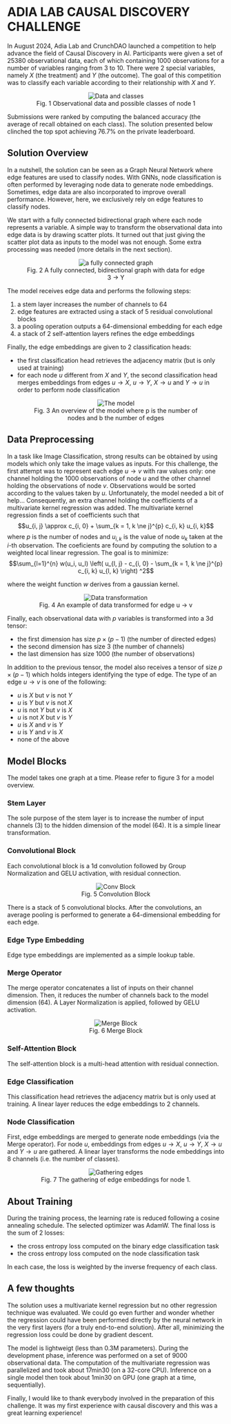# ADIA LAB CAUSAL DISCOVERY CHALLENGE

In August 2024, Adia Lab and CrunchDAO launched a competition to help advance the field of Causal Discovery in AI. Participants were given a set of 25380 observational data, each of which containing 1000 observations for a number of variables ranging from 3 to 10. There were 2 special variables, namely $X$ (the treatment) and $Y$ (the outcome). The goal of this competition was to classify each variable according to their relationship with $X$ and $Y$.

<figure style="text-align: center;">
  <img src="assets/img/classes.png" alt="Data and classes" />
  <figcaption>Fig. 1 Observational data and possible classes of node 1</figcaption>
</figure>

Submissions were ranked by computing the balanced accuracy (the average of recall obtained on each class). The solution presented below clinched the top spot achieving 76.7% on the private leaderboard.

## Solution Overview

In a nutshell, the solution can be seen as a Graph Neural Network where edge features are used to classify nodes. With GNNs, node classification is often performed by leveraging node data to generate node embeddings. Sometimes, edge data are also incorporated to improve overall performance. However, here, we exclusively rely on edge features to classify nodes.

We start with a fully connected bidirectional graph where each node represents a variable. A simple way to transform the observational data into edge data is by drawing scatter plots. It turned out that just giving the scatter plot data as inputs to the model was not enough. Some extra processing was needed (more details in the next section).

<figure style="text-align: center;">
  <img src="assets/img/directed.png" alt="a fully connected graph" />
  <figcaption>Fig. 2 A fully connected, bidirectional graph with data for edge 3 &#8594; Y</figcaption>
</figure>

The model receives edge data and performs the following steps:

1. a stem layer increases the number of channels to 64
2. edge features are extracted using a stack of 5 residual convolutional blocks
3. a pooling operation outputs a 64-dimensional embedding for each edge
4. a stack of 2 self-attention layers refines the edge embeddings

Finally, the edge embeddings are given to 2 classification heads:

- the first classification head retrieves the adjacency matrix (but is only used at training)
- for each node $u$ different from $X$ and $Y$, the second classification head merges embeddings from edges $u \rightarrow X$, $u \rightarrow Y$, $X \rightarrow u$ and $Y \rightarrow u$ in order to perform node classification

<figure style="text-align: center;">
  <img src="assets/img/model.png" alt="The model" />
  <figcaption>Fig. 3 An overview of the model where p is the number of nodes and b the number of edges</figcaption>
</figure>

## Data Preprocessing

In a task like Image Classification, strong results can be obtained by using models which only take the image values as inputs. For this challenge, the first attempt was to represent each edge $u \rightarrow v$ with raw values only: one channel holding the 1000 observations of node $u$ and the other channel holding the observations of node $v$. Observations would be sorted according to the values taken by $u$. Unfortunately, the model needed a bit of help... Consequently, an extra channel holding the coefficients of a multivariate kernel regression was added. The multivariate kernel regression finds a set of coefficients such that
$$u_{i, j} \approx c_{i, 0} + \sum_{k = 1, k \ne j}^{p} c_{i, k} u_{i, k}$$
where $p$ is the number of nodes and $u_{i, k}$ is the value of node $u_k$ taken at the $i$-th observation. The coeficients are found by computing the solution to a weighted local linear regression. The goal is to minimize:
$$\sum_{l=1}^{n} w(u_i, u_l) \left( u_{l, j} - c_{i, 0} - \sum_{k = 1, k \ne j}^{p} c_{i, k} u_{l, k} \right) ^2$$

where the weight function $w$ derives from a gaussian kernel.

<figure style="text-align: center;">
  <img src="assets/img/transfo.png" alt="Data transformation" />
  <figcaption>Fig. 4 An example of data transformed for edge u &#8594; v</figcaption>
</figure>

Finally, each observational data with $p$ variables is transformed into a 3d tensor:

- the first dimension has size $p \times (p-1)$ (the number of directed edges)
- the second dimension has size 3 (the number of channels)
- the last dimension has size 1000 (the number of observations)

In addition to the previous tensor, the model also receives a tensor of size $p \times (p-1)$ which holds integers identifying the type of edge. The type of an edge $u \rightarrow v$ is one of the following:

- $u$ is $X$ but $v$ is not $Y$
- $u$ is $Y$ but $v$ is not $X$
- $u$ is not $Y$ but $v$ is $X$
- $u$ is not $X$ but $v$ is $Y$
- $u$ is $X$ and $v$ is $Y$
- $u$ is $Y$ and $v$ is $X$
- none of the above

## Model Blocks

The model takes one graph at a time. Please refer to figure 3 for a model overview.

### Stem Layer

The sole purpose of the stem layer is to increase the number of input channels (3) to the hidden dimension of the model (64). It is a simple linear transformation.

### Convolutional Block

Each convolutional block is a 1d convolution followed by Group Normalization and GELU activation, with residual connection.

<figure style="text-align: center;">
  <img src="assets/img/conv.png" alt="Conv Block" />
  <figcaption>Fig. 5 Convolution Block</figcaption>
</figure>

There is a stack of 5 convolutional blocks. After the convolutions, an average pooling is performed to generate a 64-dimensional embedding for each edge.

### Edge Type Embedding

Edge type embeddings are implemented as a simple lookup table.

### Merge Operator

The merge operator concatenates a list of inputs on their channel dimension. Then, it reduces the number of channels back to the model dimension (64). A Layer Normalization is applied, followed by GELU activation.

<figure style="text-align: center;">
  <img src="assets/img/merge.png" alt="Merge Block" />
  <figcaption>Fig. 6 Merge Block</figcaption>
</figure>

### Self-Attention Block

The self-attention block is a multi-head attention with residual connection.

### Edge Classification

This classification head retrieves the adjacency matrix but is only used at training. A linear layer reduces the edge embeddings to 2 channels.

### Node Classification

First, edge embeddings are merged to generate node embeddings (via the Merge operator). For node $u$, embeddings from edges $u \rightarrow X$, $u \rightarrow Y$, $X \rightarrow u$ and $Y \rightarrow u$ are gathered. A linear layer transforms the node embeddings into 8 channels (i.e. the number of classes).

<figure style="text-align: center;">
  <img src="assets/img/gather.png" alt="Gathering edges" />
  <figcaption>Fig. 7 The gathering of edge embeddings for node 1.</figcaption>
</figure>

## About Training

During the training process, the learning rate is reduced following a cosine annealing schedule. The selected optimizer was AdamW. The final loss is the sum of 2 losses:

- the cross entropy loss computed on the binary edge classification task
- the cross entropy loss computed on the node classification task

In each case, the loss is weighted by the inverse frequency of each class.

## A few thoughts

The solution uses a multivariate kernel regression but no other regression technique was evaluated. We could go even further and wonder whether the regression could have been performed directly by the neural network in the very first layers (for a truly end-to-end solution). After all, minimizing the regression loss could be done by gradient descent.

The model is lightweigt (less than 0.3M parameters). During the development phase, inference was performed on a set of 9000 observational data. The computation of the multivariate regression was parallelized and took about 17min30 (on a 32-core CPU). Inference on a single model then took about 1min30 on GPU (one graph at a time, sequentially).

Finally, I would like to thank everybody involved in the preparation of this challenge. It was my first experience with causal discovery and this was a great learning experience!
